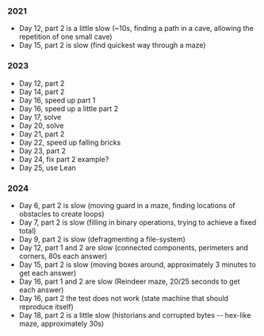 ### 2021

* Day 12, part 2 is a little slow (~10s, finding a path in a cave,
  allowing the repetition of one small cave)
* Day 15, part 2 is slow (find quickest way through a maze)

### 2023

* Day 12, part 2
* Day 14, part 2
* Day 16, speed up part 1
* Day 16, speed up a little part 2
* Day 17, solve
* Day 20, solve
* Day 21, part 2
* Day 22, speed up falling bricks
* Day 23, part 2
* Day 24, fix part 2 example?
* Day 25, use Lean

### 2024

* Day 6, part 2 is slow (moving guard in a maze, finding locations of obstacles to create loops)
* Day 7, part 2 is slow (filling in binary operations, trying to achieve a fixed total)
* Day 9, part 2 is slow (defragmenting a file-system)
* Day 12, part 1 and 2 are slow (connected components, perimeters and corners, 80s each answer)
* Day 15, part 2 is slow (moving boxes around, approximately 3 minutes to get each answer)
* Day 16, part 1 and 2 are slow (Reindeer maze, 20/25 seconds to get each answer)
* Day 16, part 2 the test does not work (state machine that should reproduce itself)
* Day 18, part 2 is a little slow (historians and corrupted bytes -- hex-like maze, approximately 30s)
